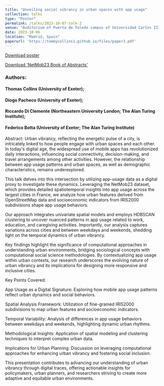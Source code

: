 ```yaml
---
title: "Unveiling social vibrancy in urban spaces with app usage"
collection: talks
type: "Poster"
permalink: /talks/2023-10-07-talk-2
venue: "Auditorium of Puerta de Toledo campus of Universidad Carlos III de Madrid"
date: 2023-10-06
location: "Madrid, Spain"
paperurl: 'https://tommycollins1.github.io/files/paper3.pdf'
---
```


[Download poster]('https://tommycollins1.github.io/files/unveiling_social_vibrancy_report_nm23.pdf')

[Download 'NetMob23 Book of Abstracts'](https://netmob.org/www23/book_of_abstract/book_of_abstract.pdf)



### Authors:
#### Thomas Collins (University of Exeter);
#### Diogo Pacheco (University of Exeter);
#### Riccardo Di Clemente (Northeastern University London; The Alan Turing Institute);
#### Federico Botta (University of Exeter; The Alan Turing Institute)

Abstract:
Urban vibrancy, reflecting the energetic pulse of a city, is intricately linked to how people engage with urban spaces and each other. In today's digital age, the widespread use of mobile apps has revolutionized daily interactions, influencing social connectivity, decision-making, and travel arrangements among other activities. However, the relationship between app usage patterns and urban spaces, as well as demographic characteristics, remains underexplored.

This talk delves into this intersection by utilizing app-usage data as a digital proxy to investigate these dynamics. Leveraging the NetMob23 dataset, which provides detailed spatiotemporal insights into app usage across the largest cities in France, we analyze how urban features derived from OpenStreetMap data and socioeconomic indicators from IRIS2000 subdivisions shape app usage behaviors.

Our approach integrates univariate spatial models and employs HDBSCAN clustering to uncover nuanced patterns in app usage related to work, education, and caregiving activities. Importantly, our analysis captures variations across cities and between weekdays and weekends, shedding light on the temporal dynamics of urban vibrancy.

Key findings highlight the significance of computational approaches in understanding urban environments, bridging sociological concepts with computational social science methodologies. By contextualizing app usage within urban contexts, our research underscores the evolving nature of urban vibrancy and its implications for designing more responsive and inclusive cities.

Key Points Covered:

App Usage as a Digital Signature: Exploring how mobile app usage patterns reflect urban dynamics and social behaviors.

Spatial Analysis Framework: Utilization of fine-grained IRIS2000 subdivisions to map urban features and socioeconomic indicators.

Temporal Variability: Analysis of differences in app usage behaviors between weekdays and weekends, highlighting dynamic urban rhythms.

Methodological Insights: Application of spatial modeling and clustering techniques to interpret complex urban data.

Implications for Urban Planning: Discussion on leveraging computational approaches for enhancing urban vibrancy and fostering social inclusion.

This presentation contributes to advancing our understanding of urban vibrancy through digital traces, offering actionable insights for policymakers, urban planners, and researchers striving to create more adaptive and equitable urban environments.

